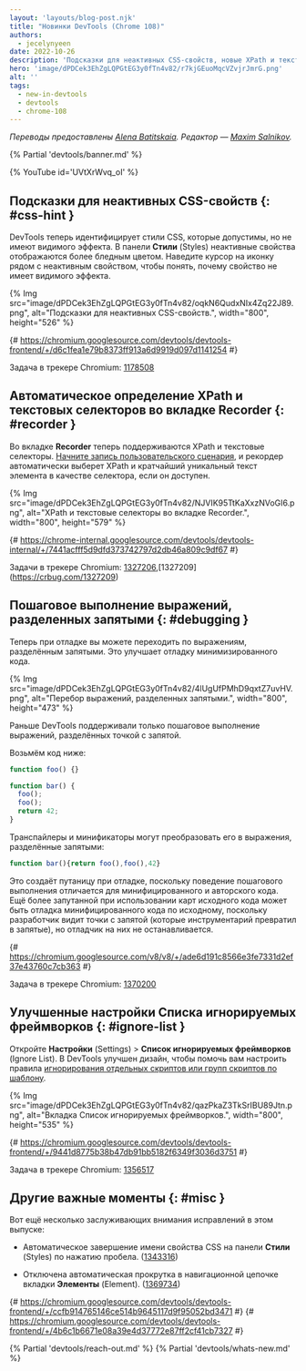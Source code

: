 ```yaml
---
layout: 'layouts/blog-post.njk'
title: "Новинки DevTools (Chrome 108)"
authors:
  - jecelynyeen
date: 2022-10-26
description: 'Подсказки для неактивных CSS-свойств, новые XPath и текстовые селекторы во вкладке Recorder и другое.'
hero: 'image/dPDCek3EhZgLQPGtEG3y0fTn4v82/r7kjGEuoMqcVZvjrJmrG.png'
alt: ''
tags:
  - new-in-devtools
  - devtools
  - chrome-108
---
```


*Переводы предоставлены [Alena Batitskaia](https://twitter.com/ABatickaya). Редактор — [Maxim Salnikov](https://twitter.com/webmaxru).*

{% Partial 'devtools/banner.md' %}

{% YouTube id='UVtXrWvq_oI' %}

<!-- Translation instructions:
  + 1. Remove the "draft: true" tag above when submitting PR
  + 2. Provide translations under each of the English commented original content
  + 3. Translate the "description" tag above
  + 4. Translate all the <img> alt text
  5. Update the sites/ru/_partials/devtools/whats-new.md file -->


<!-- ## Hints for inactive CSS properties {: #css-hint <!-- } -->
## Подсказки для неактивных CSS-свойств {: #css-hint }

<!-- DevTools now identifies CSS styles that are valid but have no visible effect. In the **Styles** pane, DevTools fades out the inactive properties. Hover over the icon next to it to understand why the rule has no visible effect.  -->
DevTools теперь идентифицирует стили CSS, которые допустимы, но не имеют видимого эффекта. В панели **Стили** (Styles) неактивные свойства отображаются более бледным цветом. Наведите курсор на иконку рядом с неактивным свойством, чтобы понять, почему свойство не имеет видимого эффекта.

{% Img src="image/dPDCek3EhZgLQPGtEG3y0fTn4v82/oqkN6QudxNIx4Zq22J89.png", alt="Подсказки для неактивных CSS-свойств.", width="800", height="526" %}

{# https://chromium.googlesource.com/devtools/devtools-frontend/+/d6c1fea1e79b8373ff913a6d9919d097d1141254 #}

Задача в трекере Chromium: [1178508](https://crbug.com/1178508)


<!-- ## Auto-detect XPath and text selectors in the Recorder panel {: #recorder } -->
## Автоматическое определение XPath и текстовых селекторов во вкладке Recorder {: #recorder }

<!-- The **Recorder** panel now supports XPath and text selectors. [Start recording a user flow](/docs/devtools/recorder/#record) and the recorder automatically picks the XPath and shortest unique text of an element as selector if available. -->
Во вкладке **Recorder** теперь поддерживаются XPath и текстовые селекторы. [Начните запись пользовательского сценария](/docs/devtools/recorder/#record), и рекордер автоматически выберет XPath и кратчайший уникальный текст элемента в качестве селектора, если он доступен.

{% Img src="image/dPDCek3EhZgLQPGtEG3y0fTn4v82/NJVIK95TtKaXxzNVoGI6.png", alt="XPath и текстовые селекторы во вкладке Recorder.", width="800", height="579" %}

{# https://chrome-internal.googlesource.com/devtools/devtools-internal/+/7441acfff5d9dfd373742797d2db46a809c9df67 #}

Задачи в трекере Chromium: [1327206](https://crbug.com/1327206),[1327209] (https://crbug.com/1327209)


<!-- ## Step through comma-separated expressions {: #debugging } -->
## Пошаговое выполнение выражений, разделенных запятыми {: #debugging }

<!-- You can now step through comma-separated expressions during debugging. This improves the debuggability of minified code. -->
Теперь при отладке вы можете переходить по выражениям, разделённым запятыми. Это улучшает отладку минимизированного кода.

{% Img src="image/dPDCek3EhZgLQPGtEG3y0fTn4v82/4lUgUfPMhD9qxtZ7uvHV.png", alt="Перебор выражений, разделенных запятыми.", width="800", height="473" %}

<!-- Previously, DevTools only supported stepping through semicolon-separated expressions. -->
Раньше DevTools поддерживали только пошаговое выполнение выражений, разделённых точкой с запятой.

<!-- Given the code below, -->
Возьмём код ниже:

```js
function foo() {}

function bar() {
  foo();
  foo();
  return 42;
}
```

<!-- Transpilers and minifiers may turn them into comma-separated expressions. -->
Транспайлеры и минификаторы могут преобразовать его в выражения, разделённые запятыми:

```js
function bar(){return foo(),foo(),42}
``` 

<!-- This creates confusion during debugging because the stepping behavior is different between minified and authored code. It is even more confusing when using sourcemaps to debug the minified code in terms of the original code, as the developer is then looking at semicolons (which were under the hood turned into commas by the toolchain) but the debugger doesn't stop on them. -->
Это создаёт путаницу при отладке, поскольку поведение пошагового выполнения отличается для минифицированного и авторского кода. Ещё более запутанной при использовании карт исходного кода может быть отладка минифицированного кода по исходному, поскольку разработчик видит точки с запятой (которые инструментарий превратил в запятые), но отладчик на них не останавливается.

{# https://chromium.googlesource.com/v8/v8/+/ade6d191c8566e3fe7331d2ef37e43760c7cb363 #}

Задача в трекере Chromium: [1370200](https://crbug.com/1370200)


<!-- ## Improved Ignore list setting {: #ignore-list } -->
## Улучшенные настройки Списка игнорируемых фреймворков {: #ignore-list }

<!-- Go to **Settings** > **Ignore List**. DevTools improves the design to help you configure the rules to [ignore a single script or pattern of scripts](/docs/devtools/javascript/reference/#settings-ignore-list). -->
Откройте **Настройки** (Settings) > **Список игнорируемых фреймворков** (Ignore List). В DevTools улучшен дизайн, чтобы помочь вам настроить правила [игнорирования отдельных скриптов или групп скриптов по шаблону](/docs/devtools/javascript/reference/#settings-ignore-list).

{% Img src="image/dPDCek3EhZgLQPGtEG3y0fTn4v82/qazPkaZ3TkSrIBU89Jtn.png", alt="Вкладка Список игнорируемых фреймворков.", width="800", height="535" %}

{# https://chromium.googlesource.com/devtools/devtools-frontend/+/9441d8775b38b47db91bb5182f6349f3036d3751 #}

Задача в трекере Chromium: [1356517](https://crbug.com/1356517)


<!-- ## Miscellaneous highlights {: #misc } -->
## Другие важные моменты {: #misc }

<!-- These are some noteworthy fixes in this release: -->
Вот ещё несколько заслуживающих внимания исправлений в этом выпуске:

<!-- - Autocomplete CSS property name in the **Styles** pane on pressing space. ([1343316](https://crbug.com/1343316)) -->
- Автоматическое завершение имени свойства CSS на панели **Стили** (Styles) по нажатию пробела. ([1343316](https://crbug.com/1343316))
<!-- - Remove auto scroll in the **Element** panel’s breadcrumb. ([1369734](https://crbug.com/1369734)) -->
- Отключена автоматическая прокрутка в навигационной цепочке вкладки **Элементы** (Element). ([1369734](https://crbug.com/1369734))

{# https://chromium.googlesource.com/devtools/devtools-frontend/+/ccfb914765146ce514b9645117d9f95052bd3471 #}
{# https://chromium.googlesource.com/devtools/devtools-frontend/+/4b6c1b6671e08a39e4d37772e87ff2cf41cb7327 #}


{% Partial 'devtools/reach-out.md' %}
{% Partial 'devtools/whats-new.md' %}
